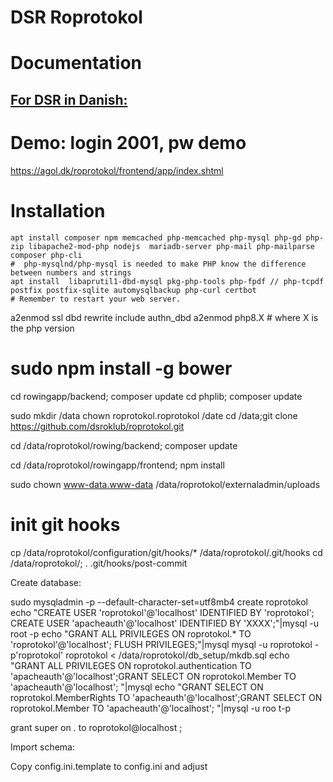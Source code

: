# DSR Roprotokol

# Documentation

## [For DSR in Danish:](http://htmlpreview.github.io/?https://github.com/dsroklub/roprotokol/blob/master/documentation/DSR.html)

# Demo: login 2001, pw demo

https://agol.dk/roprotokol/frontend/app/index.shtml


# Installation

    apt install composer npm memcached php-memcached php-mysql php-gd php-zip libapache2-mod-php nodejs  mariadb-server php-mail php-mailparse  composer php-cli
    #  php-mysqlnd/php-mysql is needed to make PHP know the difference between numbers and strings
    apt install  libaprutil1-dbd-mysql pkg-php-tools php-fpdf // php-tcpdf postfix postfix-sqlite automysqlbackup php-curl certbot
    # Remember to restart your web server.

   a2enmod ssl dbd  rewrite include authn_dbd
   a2enmod php8.X # where X is the php version
#   sudo npm install -g bower

   cd rowingapp/backend; composer update
   cd phplib; composer update

  sudo mkdir /data
  chown roprotokol.roprotokol /date
  cd /data;git clone https://github.com/dsroklub/roprotokol.git

   cd /data/roprotokol/rowing/backend; composer update

   cd /data/roprotokol/rowingapp/frontend; npm install

   sudo chown www-data.www-data /data/roprotokol/externaladmin/uploads

# init git hooks
  cp /data/roprotokol/configuration/git/hooks/* /data/roprotokol/.git/hooks
  cd /data/roprotokol/; . .git/hooks/post-commit

Create database:

   sudo mysqladmin -p  --default-character-set=utf8mb4 create roprotokol
   echo "CREATE USER 'roprotokol'@'localhost' IDENTIFIED BY 'roprotokol'; CREATE USER 'apacheauth'@'localhost' IDENTIFIED BY 'XXXX';"|mysql -u root -p
   echo "GRANT ALL PRIVILEGES ON roprotokol.* TO 'roprotokol'@'localhost'; FLUSH PRIVILEGES;"|mysql
   mysql -u roprotokol -p'roprotokol' roprotokol < /data/roprotokol/db_setup/mkdb.sql
   echo "GRANT ALL PRIVILEGES ON roprotokol.authentication TO 'apacheauth'@'localhost';GRANT SELECT ON roprotokol.Member TO 'apacheauth'@'localhost'; "|mysql
   echo "GRANT SELECT ON roprotokol.MemberRights TO 'apacheauth'@'localhost';GRANT SELECT ON roprotokol.Member TO 'apacheauth'@'localhost'; "|mysql -u roo t-p


grant super on *.* to roprotokol@localhost ;

Import schema:



Copy config.ini.template to config.ini and adjust
